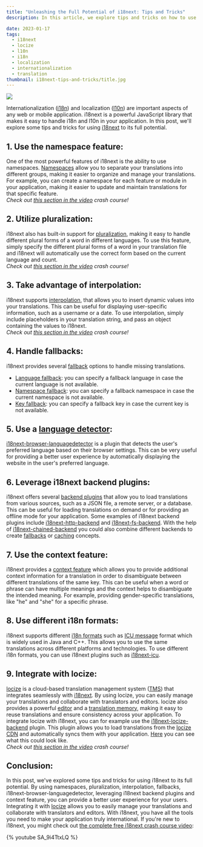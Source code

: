 ```yaml
---
title: "Unleashing the Full Potential of i18next: Tips and Tricks"
description: In this article, we explore tips and tricks on how to use i18next, a powerful JavaScript library, to handle internationalization and localization effectively by utilizing features such as namespaces, pluralization, interpolation, fallbacks, context feature and integration with locize to deliver a better user experience.

date: 2023-01-17
tags:
  - i18next
  - locize
  - l10n
  - i18n
  - localization
  - internationalization
  - translation
thumbnail: i18next-tips-and-tricks/title.jpg
---
```


![](title.jpg)

Internationalization ([i18n](../what-is-i18n/)) and localization ([l10n](../localization/)) are important aspects of any web or mobile application. i18next is a powerful JavaScript library that makes it easy to handle i18n and l10n in your application. In this post, we'll explore some tips and tricks for using [i18next](https://www.i18next.com) to its full potential.

## 1. Use the namespace feature:

One of the most powerful features of i18next is the ability to use namespaces. [Namespaces](https://www.i18next.com/principles/namespaces) allow you to separate your translations into different groups, making it easier to organize and manage your translations. For example, you can create a namespace for each feature or module in your application, making it easier to update and maintain translations for that specific feature.
<br />
*Check out [this section in the video](https://youtu.be/SA_9i4TtxLQ?t=314) crash course!*

## 2. Utilize pluralization:

i18next also has built-in support for [pluralization](https://www.i18next.com/translation-function/plurals), making it easy to handle different plural forms of a word in different languages. To use this feature, simply specify the different plural forms of a word in your translation file and i18next will automatically use the correct form based on the current language and count.
<br />
*Check out [this section in the video](https://youtu.be/SA_9i4TtxLQ?t=485) crash course!*

## 3. Take advantage of interpolation:

i18next supports [interpolation](https://www.i18next.com/translation-function/interpolation), that allows you to insert dynamic values into your translations. This can be useful for displaying user-specific information, such as a username or a date. To use interpolation, simply include placeholders in your translation string, and pass an object containing the values to i18next.
<br />
*Check out [this section in the video](https://youtu.be/SA_9i4TtxLQ?t=433) crash course!*

## 4. Handle fallbacks:

i18next provides several [fallback](https://www.i18next.com/principles/fallback) options to handle missing translations.

- [Language fallback](https://www.i18next.com/principles/fallback#language-fallback): you can specify a fallback language in case the current language is not available.
- [Namespace fallback](https://www.i18next.com/principles/fallback#namespace-fallback): you can specify a fallback namespace in case the current namespace is not available.
- [Key fallback](https://www.i18next.com/principles/fallback#key-fallback): you can specify a fallback key in case the current key is not available.

## 5. Use a [language detector](https://www.i18next.com/overview/plugins-and-utils#language-detector):

[i18next-browser-languagedetector](https://github.com/i18next/i18next-browser-languageDetector) is a plugin that detects the user's preferred language based on their browser settings. This can be very useful for providing a better user experience by automatically displaying the website in the user's preferred language.

## 6. Leverage i18next backend plugins:

i18next offers several [backend plugins](https://www.i18next.com/overview/plugins-and-utils#backends) that allow you to load translations from various sources, such as a JSON file, a remote server, or a database. This can be useful for loading translations on demand or for providing an offline mode for your application. Some examples of i18next backend plugins include [i18next-http-backend](https://github.com/i18next/i18next-http-backend) and [i18next-fs-backend](https://github.com/i18next/i18next-fs-backend). With the help of [i18next-chained-backend](https://github.com/i18next/i18next-chained-backend) you could also combine different backends to create [fallbacks](https://www.i18next.com/how-to/backend-fallback) or [caching](https://www.i18next.com/how-to/caching) concepts.

## 7. Use the context feature:

i18next provides a [context feature](https://www.i18next.com/translation-function/context) which allows you to provide additional context information for a translation in order to disambiguate between different translations of the same key. This can be useful when a word or phrase can have multiple meanings and the context helps to disambiguate the intended meaning. For example, providing gender-specific translations, like "he" and "she" for a specific phrase.

## 8. Use different i18n formats:

i18next supports different [i18n formats](https://www.i18next.com/overview/plugins-and-utils#i18n-formats) such as [ICU message](../i18n-formats-javascript/#icu) format which is widely used in Java and C++. This allows you to use the same translations across different platforms and technologies. To use different i18n formats, you can use i18next plugins such as [i18next-icu](https://github.com/i18next/i18next-icu).

## 9. Integrate with locize:

[locize](/) is a cloud-based translation management system ([TMS](../tms/)) that integrates seamlessly with [i18next](https://www.i18next.com). By using locize, you can easily manage your translations and collaborate with translators and editors. locize also provides a powerful [editor](https://docs.locize.com/different-views) and a [translation memory](https://docs.locize.com/whats-inside/translation-memory), making it easy to reuse translations and ensure consistency across your application.
To integrate locize with i18next, you can for example use the [i18next-locize-backend](https://github.com/locize/i18next-locize-backend) plugin. This plugin allows you to load translations from the [locize CDN](https://docs.locize.com/whats-inside/cdn-content-delivery-network) and automatically syncs them with your application. [Here](https://youtu.be/ds-yEEYP1Ks?t=423) you can see what this could look like.
<br />
*Check out [this section in the video](https://youtu.be/SA_9i4TtxLQ?t=1076) crash course!*

## Conclusion:

In this post, we've explored some tips and tricks for using i18next to its full potential. By using namespaces, pluralization, interpolation, fallbacks, i18next-browser-languagedetector, leveraging i18next backend plugins and context feature, you can provide a better user experience for your users. Integrating it with [locize](/) allows you to easily manage your translations and collaborate with translators and editors. With i18next, you have all the tools you need to make your application truly international.
If you're new to i18next, you might check out [the complete free i18next crash course video](https://youtu.be/SA_9i4TtxLQ):

{% youtube SA_9i4TtxLQ %}